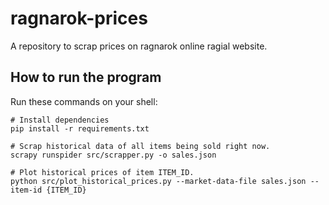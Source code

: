 # ragnarok-prices

A repository to scrap prices on ragnarok online ragial website.

## How to run the program

Run these commands on your shell:
```
# Install dependencies
pip install -r requirements.txt

# Scrap historical data of all items being sold right now.
scrapy runspider src/scrapper.py -o sales.json

# Plot historical prices of item ITEM_ID.
python src/plot_historical_prices.py --market-data-file sales.json --item-id {ITEM_ID}
```